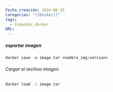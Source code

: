 ```yaml
---
Fecha_creación: 2024-06-15
Categorias: "[[Docker]]"
tags:
  - Comandos_docker
URL:
---
```

##### exportar imagen
```Docker
docker save -o image.tar <nombre_img:version>
```


###### Cargar el archivo imagen

```bash
docker load -i image.tar
```
